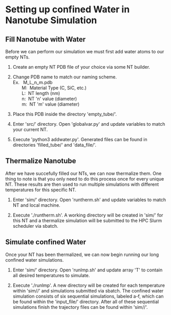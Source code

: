 # Setting up confined Water in Nanotube Simulation

## Fill Nanotube with Water
Before we can perform our simulation we must first add water atoms to our empty NTs.

1. Create an empty NT PDB file of your choice via some NT builder.

2. Change PDB name to match our naming scheme.  
Ex. &nbsp;&nbsp;M_L_n_m.pdb  
&nbsp;&nbsp;&nbsp;&nbsp;&nbsp;&nbsp;&nbsp;M:&nbsp;&nbsp;Material Type (C, SiC, etc.)  
&nbsp;&nbsp;&nbsp;&nbsp;&nbsp;&nbsp;&nbsp;L:&nbsp;&nbsp;NT length (nm)  
&nbsp;&nbsp;&nbsp;&nbsp;&nbsp;&nbsp;&nbsp;n:&nbsp;&nbsp;NT 'n' value (diameter)  
&nbsp;&nbsp;&nbsp;&nbsp;&nbsp;&nbsp;&nbsp;m:&nbsp;&nbsp;NT 'm' value (diameter)   


3. Place this PDB inside the directory 'empty_tube/'.

4. Enter 'src/' directory. Open 'globalvar.py' and update variables to match your current NT. 

5. Execute 'python3 addwater.py'. Generated files can be found in  directories 'filled_tube/' and 'data_file/'.

## Thermalize Nanotube
After we have succefully filled our NTs, we can now thermalize them. One thing to note is that you only need to do this process once for every unique NT. These results are then used to run multiple simulations with different temperatures for this specific NT.

1. Enter 'sim/' directory. Open 'runtherm.sh' and update variables to match NT and local machine.

2. Execute './runtherm.sh'. A working directory will be created in 'sim/' for this NT and a thermalize simulation will be submitted to the HPC Slurm scheduler via sbatch.

## Simulate confined Water
Once your NT has been thermalized, we can now begin running our long confined water simulations.

1. Enter 'sim/' directory. Open 'runlmp.sh' and update array 'T' to contain all desired temperatures to simulate.

2. Execute './runlmp'. A new directory will be created for each temperature within 'sim/<NT>/' and simulations submitted via sbatch. The confined water simulation consists of six sequential simulations, labeled a-f, which can be found within the 'input_file/' directory. After all of these sequential simulations finish the trajectory files can be found within 'sim/<NT>/<T>'.
